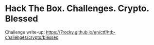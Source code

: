 # Hack The Box. Challenges. Crypto. Blessed

Challenge write-up: https://7rocky.github.io/en/ctf/htb-challenges/crypto/blessed
